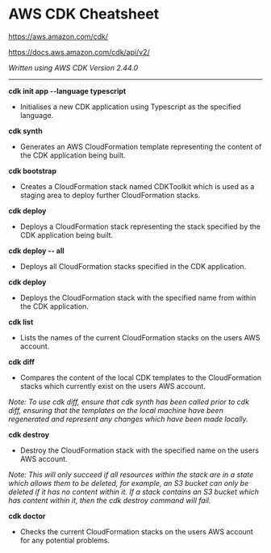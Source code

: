 # AWS CDK Cheatsheet

https://aws.amazon.com/cdk/

https://docs.aws.amazon.com/cdk/api/v2/

*Written using AWS CDK Version 2.44.0*

---

**cdk init app --language typescript**

* Initialises a new CDK application using Typescript as the specified language.

**cdk synth**

* Generates an AWS CloudFormation template representing the content of the CDK application being built.

**cdk bootstrap**

* Creates a CloudFormation stack named CDKToolkit which is used as a staging area to deploy further CloudFormation stacks.

**cdk deploy**

* Deploys a CloudFormation stack representing the stack specified by the CDK application being built.

**cdk deploy -- all**

* Deploys all CloudFormation stacks specified in the CDK application.

**cdk deploy <stack name>**

* Deploys the CloudFormation stack with the specified name from within the CDK application.

**cdk list**

* Lists the names of the current CloudFormation stacks on the users AWS account.

**cdk diff**

* Compares the content of the local CDK templates to the CloudFormation stacks which currently exist on the users AWS account. 

*Note: To use cdk diff, ensure that cdk synth has been called prior to cdk diff, ensuring that the templates on the local machine have been regenerated and represent any changes which have been made locally.*

**cdk destroy <stack name>**

* Destroy the CloudFormation stack with the specified name on the users AWS account. 

*Note: This will only succeed if all resources within the stack are in a state which allows them to be deleted, for example, an S3 bucket can only be deleted if it has no content within it. If a stack contains an S3 bucket which has content within it, then the cdk destroy command will fail.*

**cdk doctor**

* Checks the current CloudFormation stacks on the users AWS account for any potential problems.
